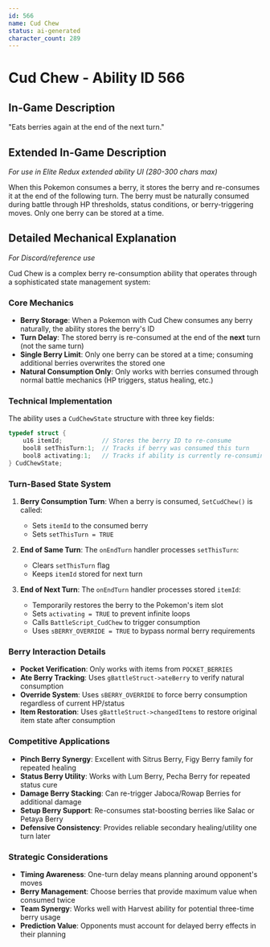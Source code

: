 ```yaml
---
id: 566
name: Cud Chew
status: ai-generated
character_count: 289
---
```


# Cud Chew - Ability ID 566

## In-Game Description
"Eats berries again at the end of the next turn."

## Extended In-Game Description
*For use in Elite Redux extended ability UI (280-300 chars max)*

When this Pokemon consumes a berry, it stores the berry and re-consumes it at the end of the following turn. The berry must be naturally consumed during battle through HP thresholds, status conditions, or berry-triggering moves. Only one berry can be stored at a time.

## Detailed Mechanical Explanation
*For Discord/reference use*

Cud Chew is a complex berry re-consumption ability that operates through a sophisticated state management system:

### Core Mechanics
- **Berry Storage**: When a Pokemon with Cud Chew consumes any berry naturally, the ability stores the berry's ID
- **Turn Delay**: The stored berry is re-consumed at the end of the **next** turn (not the same turn)
- **Single Berry Limit**: Only one berry can be stored at a time; consuming additional berries overwrites the stored one
- **Natural Consumption Only**: Only works with berries consumed through normal battle mechanics (HP triggers, status healing, etc.)

### Technical Implementation
The ability uses a `CudChewState` structure with three key fields:
```c
typedef struct {
    u16 itemId;           // Stores the berry ID to re-consume
    bool8 setThisTurn:1;  // Tracks if berry was consumed this turn
    bool8 activating:1;   // Tracks if ability is currently re-consuming
} CudChewState;
```

### Turn-Based State System
1. **Berry Consumption Turn**: When a berry is consumed, `SetCudChew()` is called:
   - Sets `itemId` to the consumed berry
   - Sets `setThisTurn = TRUE`

2. **End of Same Turn**: The `onEndTurn` handler processes `setThisTurn`:
   - Clears `setThisTurn` flag
   - Keeps `itemId` stored for next turn

3. **End of Next Turn**: The `onEndTurn` handler processes stored `itemId`:
   - Temporarily restores the berry to the Pokemon's item slot
   - Sets `activating = TRUE` to prevent infinite loops
   - Calls `BattleScript_CudChew` to trigger consumption
   - Uses `sBERRY_OVERRIDE = TRUE` to bypass normal berry requirements

### Berry Interaction Details
- **Pocket Verification**: Only works with items from `POCKET_BERRIES`
- **Ate Berry Tracking**: Uses `gBattleStruct->ateBerry` to verify natural consumption
- **Override System**: Uses `sBERRY_OVERRIDE` to force berry consumption regardless of current HP/status
- **Item Restoration**: Uses `gBattleStruct->changedItems` to restore original item state after consumption

### Competitive Applications
- **Pinch Berry Synergy**: Excellent with Sitrus Berry, Figy Berry family for repeated healing
- **Status Berry Utility**: Works with Lum Berry, Pecha Berry for repeated status cure
- **Damage Berry Stacking**: Can re-trigger Jaboca/Rowap Berries for additional damage
- **Setup Berry Support**: Re-consumes stat-boosting berries like Salac or Petaya Berry
- **Defensive Consistency**: Provides reliable secondary healing/utility one turn later

### Strategic Considerations
- **Timing Awareness**: One-turn delay means planning around opponent's moves
- **Berry Management**: Choose berries that provide maximum value when consumed twice
- **Team Synergy**: Works well with Harvest ability for potential three-time berry usage
- **Prediction Value**: Opponents must account for delayed berry effects in their planning